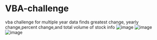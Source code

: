 # VBA-challenge
vba challenge for multiple year data finds greatest change, yearly change,percent change,and total volume of stock info
![image](https://github.com/AlexanderMBates/VBA-challenge/assets/132245052/087f3b3e-1950-4238-8653-98bf5bea6fa7)
![image](https://github.com/AlexanderMBates/VBA-challenge/assets/132245052/a2beca66-3d53-4c17-b7f2-5338f4905b02)
![image](https://github.com/AlexanderMBates/VBA-challenge/assets/132245052/6fa8cb3d-395f-4d4e-b516-2a86cf385ed4)
